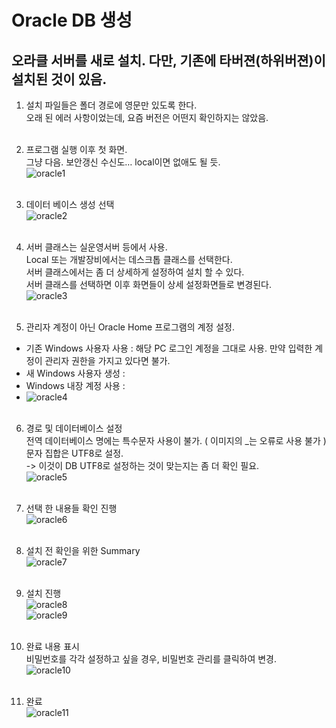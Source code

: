 # Oracle DB 생성

## 오라클 서버를 새로 설치. 다만, 기존에 타버젼(하위버젼)이 설치된 것이 있음.  


1. 설치 파일들은 폴더 경로에 영문만 있도록 한다. <br>
   오래 된 에러 사항이었는데, 요즘 버전은 어떤지 확인하지는 않았음. <br><br>

2. 프로그램 실행 이후 첫 화면. <br>
   그냥 다음.  보안갱신 수신도… local이면 없애도 될 듯.  <br>
   ![oracle1](https://user-images.githubusercontent.com/39476251/112245356-1036b000-8c94-11eb-8256-4f6f1fcd4755.JPG)<br><br>

3. 데이터 베이스 생성 선택<br>
   ![oracle2](https://user-images.githubusercontent.com/39476251/112245425-32c8c900-8c94-11eb-95fa-3be8e68a2fc5.JPG)<br><br>
   
4. 서버 클래스는 실운영서버 등에서 사용. <br>
Local 또는 개발장비에서는 데스크톱 클래스를 선택한다. <br>
서버 클래스에서는 좀 더 상세하게 설정하여 설치 할 수 있다. <br>
서버 클래스를 선택하면 이후 화면들이 상세 설정화면들로 변경된다.<br>
![oracle3](https://user-images.githubusercontent.com/39476251/112245705-bd112d00-8c94-11eb-8bfb-85179c21c4ce.JPG)<br><br>

5. 관리자 계정이 아닌 Oracle Home 프로그램의 계정 설정.  <br>
- 기존 Windows 사용자 사용 : 해당 PC 로그인 계정을 그대로 사용. 만약 입력한 계정이 관리자 권한을 가지고 있다면 불가. <br>
- 새 Windows 사용자 생성 :  <br>
- Windows 내장 계정 사용 :  <br>
- ![oracle4](https://user-images.githubusercontent.com/39476251/112245784-e631bd80-8c94-11eb-9954-9724dbefd147.JPG)<br><br>

6. 경로 및 데이터베이스 설정 <br>
전역 데이터베이스 명에는 특수문자 사용이 불가. ( 이미지의 _는 오류로 사용 불가 ) <br>
문자 집합은 UTF8로 설정.  <br>
-> 이것이 DB UTF8로 설정하는 것이 맞는지는 좀 더 확인 필요. <br>
![oracle5](https://user-images.githubusercontent.com/39476251/112245830-02cdf580-8c95-11eb-943b-a6461636d35f.JPG)<br><br>

7. 선택 한 내용들 확인 진행 <br>
 ![oracle6](https://user-images.githubusercontent.com/39476251/112246168-91db0d80-8c95-11eb-8c01-46928aa17409.JPG)<br><br>

8. 설치 전 확인을 위한 Summary <br>
 ![oracle7](https://user-images.githubusercontent.com/39476251/112246253-b3d49000-8c95-11eb-8e6f-a570a174f853.JPG)<br><br>
 
9. 설치 진행 <br>
![oracle8](https://user-images.githubusercontent.com/39476251/112246538-31989b80-8c96-11eb-8c7e-93b39dfd6f01.JPG)<br>
![oracle9](https://user-images.githubusercontent.com/39476251/112246582-437a3e80-8c96-11eb-9012-c635a11ce9f9.JPG)<br><br>

10. 완료 내용 표시  <br>
비밀번호를 각각 설정하고 싶을 경우, 비밀번호 관리를 클릭하여 변경.  <br>
![oracle10](https://user-images.githubusercontent.com/39476251/112246693-5f7de000-8c96-11eb-9e28-8effc9870d83.JPG)<br><br>

11. 완료<br>
![oracle11](https://user-images.githubusercontent.com/39476251/112246748-77edfa80-8c96-11eb-9e80-805eae778c2f.JPG)
